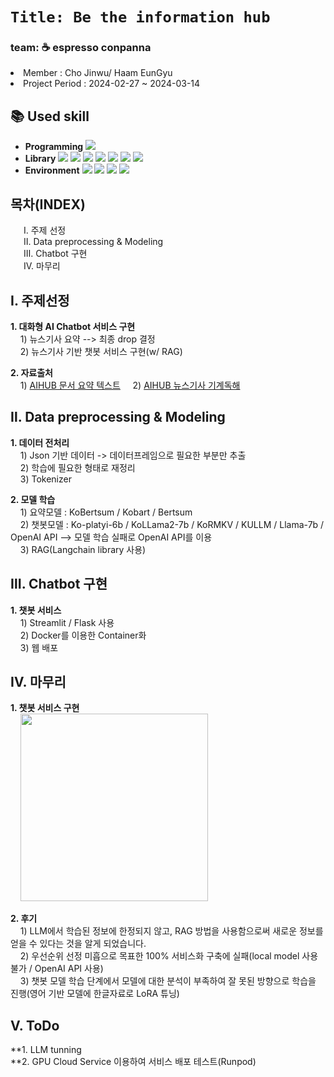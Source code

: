 # `Title: Be the information hub`</br>    
### team: ☕ espresso conpanna    </br>    
<li>Member : Cho Jinwu/ Haam EunGyu </li>
<li>Project Period : 2024-02-27 ~ 2024-03-14 </li>

## :books: Used skill
- **Programming** <img src="https://img.shields.io/badge/Python-3776AB?style=for-the-badge&logo=Python&logoColor=white">
- **Library** <img src="https://img.shields.io/badge/scikitlearn-blue?style=for-the-badge&logo=scikitlearn&logoColor=white"> <img src="https://img.shields.io/badge/Numpy-blue?style=for-the-badge&logo=Numpy&logoColor=white">
<img src="https://img.shields.io/badge/Pandas-blue?style=for-the-badge&logo=Pandas&logoColor=white"> <img src="https://img.shields.io/badge/HUGGINGFACE-yellow?style=for-the-badge&logo=huggingface&logoColor=white"> <img src="https://img.shields.io/badge/Langchain-green?style=for-the-badge&logo=langchain&logoColor=white">  <img src="https://img.shields.io/badge/Streamlit-FF4B4B?style=for-the-badge&logo=Streamlit&logoColor=white"> <img src="https://img.shields.io/badge/flask-412991?style=for-the-badge&logo=flask&logoColor=white">      
- **Environment** <img src="https://img.shields.io/badge/jupyter-F37626?style=for-the-badge&logo=jupyter&logoColor=white"> <img src="https://img.shields.io/badge/googlecolab-F9AB00?style=for-the-badge&logo=googlecolab&logoColor=white"> <img src="https://img.shields.io/badge/runpod-412991?style=for-the-badge&logo=Runpod&logoColor=white"> <img src="https://img.shields.io/badge/Docker-412991?style=for-the-badge&logo=Docker&logoColor=white">


## 목차(INDEX)
&emsp;&ensp;Ⅰ. 주제 선정</br>&emsp;&ensp;Ⅱ. Data preprocessing & Modeling</br>&emsp;&ensp;Ⅲ. Chatbot 구현</br>&emsp;&ensp;Ⅳ. 마무리</br>

## Ⅰ. 주제선정
  **1. 대화형 AI Chatbot 서비스 구현**</br>
       &nbsp;&nbsp;&nbsp; 1) 뉴스기사 요약 --> 최종 drop 결정</br>
       &nbsp;&nbsp;&nbsp; 2) 뉴스기사 기반 챗봇 서비스 구현(w/ RAG)</br>
       
  **2. 자료출처**</br>
       &nbsp;&nbsp;&nbsp; 1) [AIHUB 문서 요약 텍스트](https://www.aihub.or.kr/aihubdata/data/view.do?currMenu=&topMenu=&aihubDataSe=data&dataSetSn=97)
       &nbsp;&nbsp;&nbsp; 2) [AIHUB 뉴스기사 기계독해](https://www.aihub.or.kr/aihubdata/data/view.do?currMenu=115&topMenu=100&aihubDataSe=realm&dataSetSn=577)

## Ⅱ. Data preprocessing & Modeling
**1. 데이터 전처리**</br>
       &nbsp;&nbsp;&nbsp; 1) Json 기반 데이터 -> 데이터프레임으로 필요한 부분만 추출</br>
       &nbsp;&nbsp;&nbsp; 2) 학습에 필요한 형태로 재정리</br>
       &nbsp;&nbsp;&nbsp; 3) Tokenizer</br>
       
**2. 모델 학습**</br>
       &nbsp;&nbsp;&nbsp; 1) 요약모델 : KoBertsum / Kobart / Bertsum</br>
       &nbsp;&nbsp;&nbsp; 2) 챗봇모델 : Ko-platyi-6b / KoLLama2-7b / KoRMKV / KULLM / Llama-7b / OpenAI API --> 모델 학습 실패로 OpenAI API를 이용</br>
       &nbsp;&nbsp;&nbsp; 3) RAG(Langchain library 사용)</br>

## Ⅲ. Chatbot 구현
**1. 챗봇 서비스**</br>
       &nbsp;&nbsp;&nbsp; 1) Streamlit / Flask 사용</br>
       &nbsp;&nbsp;&nbsp; 2) Docker를 이용한 Container화</br>
       &nbsp;&nbsp;&nbsp; 3) 웹 배포</br>

## Ⅳ. 마무리
**1. 챗봇 서비스 구현**</br>
       &nbsp;&nbsp;&nbsp; <img src="https://github.com/user-attachments/assets/ef186c38-5eab-426e-9714-51da8d958732)" width="300"> </br>

**2. 후기**</br>
       &nbsp;&nbsp;&nbsp; 1) LLM에서 학습된 정보에 한정되지 않고, RAG 방법을 사용함으로써 새로운 정보를 얻을 수 있다는 것을 알게 되었습니다.</br>
       &nbsp;&nbsp;&nbsp; 2) 우선순위 선정 미흡으로 목표한 100% 서비스화 구축에 실패(local model 사용 불가 / OpenAI API 사용)</br>
       &nbsp;&nbsp;&nbsp; 3) 챗봇 모델 학습 단계에서 모델에 대한 분석이 부족하여 잘 못된 방향으로 학습을 진행(영어 기반 모델에 한글자료로 LoRA 튜닝)</br>
       
## V. ToDo
**1. LLM tunning</br>
**2. GPU Cloud Service 이용하여 서비스 배포 테스트(Runpod)

